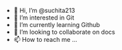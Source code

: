 - 👋 Hi, I’m @suchita213
- 👀 I’m interested in Git
- 🌱 I’m currently learning Github
- 💞️ I’m looking to collaborate on docs
- 📫 How to reach me ...

<!---
suchita213/suchita213 is a ✨ special ✨ repository because its `README.md` (this file) appears on your GitHub profile.
You can click the Preview link to take a look at your changes.
--->
